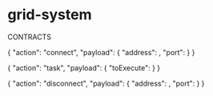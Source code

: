# grid-system

CONTRACTS


{
  "action": "connect",
  "payload": {
    "address": <string>, 
    "port": <number>
  }
}


{
  "action": "task",
  "payload": {
    "toExecute": <string>
  }
}
  
  
{
  "action": "disconnect",
  "payload": {
    "address": <string>, 
    "port": <number>
  }
}
